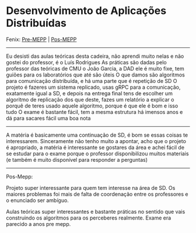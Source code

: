 # Desenvolvimento de Aplicações Distribuídas

Fenix: [Pre-MEPP](https://fenix.tecnico.ulisboa.pt/cursos/meic-a/disciplina-curricular/283003985068052) | [Pos-MEPP](https://fenix.tecnico.ulisboa.pt/cursos/meic-a/disciplina-curricular/1971853845332821)

---
Eu desisti das aulas teóricas desta cadeira, não aprendi muito nelas e não gostei do professor, é o Luís Rodrigues
As práticas são dadas pelo professor das teóricas de CMU o João Garcia, a DAD ele é muito fixe, tem guiões para os laboratórios que até são úteis
O que damos são algoritmos para comunicação distribuída, e há uma parte que é repetição de SD
O projeto é fazeres um sistema replicado, usas gRPC para a comunicação, exatamente igual a SD, e depois na entrega final tens de escolher um algoritmo de replicação dos que deste, fazes um relatório a explicar o porquê de teres usado aquele algoritmo, porque é que ele é bom e isso tudo
O exame é bastante fácil, tem a mesma estrutura há imensos anos e dá para sacares fácil uma boa nota

---
A matéria é basicamente uma continuação de SD, é bom se essas coisas te interessarem. Sinceramente não tenho muito a apontar, acho que o projeto é apropriado, a matéria é interessante se gostares da área e achei fácil de se estudar para o exame porque o professor disponibilizou muitos materiais (e também é muito disponível para responder a perguntas)

---
Pos-Mepp:

Projeto super interessante para quem tem interesse na área de SD. Os maiores problemas foi mais de falta de coordenação entre os professores e o enunciado ser ambíguo.

Aulas teóricas super interessantes e bastante práticas no sentido que vais construindo os algoritmos para os perceberes realmente. Exame era parecido a anos pre mepp.
